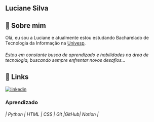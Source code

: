 ## Luciane Silva



## 🚀 Sobre mim
Olá, eu sou a Luciane e atualmente estou estudando Bacharelado de Tecnologia da Informação na [Univesp](https://univesp.br/).

###### Estou em constante busca de aprendizado e habilidades na área de tecnologia, buscando sempre enfrentar novos desafios...
## 🔗 Links

[![linkedin](https://img.shields.io/badge/linkedin-0A66C2?style=for-the-badge&logo=linkedin&logoColor=white)](https://www.linkedin.com/luciane-do-prado-silva-591265225)



### Aprendizado

###### | Python | HTML | CSS | Git |GitHub| Notion |




